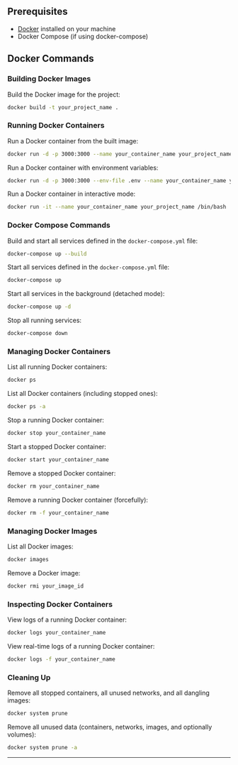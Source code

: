 ## Prerequisites

- [Docker](https://docs.docker.com/get-docker/) installed on your machine
- Docker Compose (if using docker-compose)

## Docker Commands

### Building Docker Images

Build the Docker image for the project:
```sh
docker build -t your_project_name .
```

### Running Docker Containers

Run a Docker container from the built image:
```sh
docker run -d -p 3000:3000 --name your_container_name your_project_name
```

Run a Docker container with environment variables:
```sh
docker run -d -p 3000:3000 --env-file .env --name your_container_name your_project_name
```

Run a Docker container in interactive mode:
```sh
docker run -it --name your_container_name your_project_name /bin/bash
```

### Docker Compose Commands

Build and start all services defined in the `docker-compose.yml` file:
```sh
docker-compose up --build
```

Start all services defined in the `docker-compose.yml` file:
```sh
docker-compose up
```

Start all services in the background (detached mode):
```sh
docker-compose up -d
```

Stop all running services:
```sh
docker-compose down
```

### Managing Docker Containers

List all running Docker containers:
```sh
docker ps
```

List all Docker containers (including stopped ones):
```sh
docker ps -a
```

Stop a running Docker container:
```sh
docker stop your_container_name
```

Start a stopped Docker container:
```sh
docker start your_container_name
```

Remove a stopped Docker container:
```sh
docker rm your_container_name
```

Remove a running Docker container (forcefully):
```sh
docker rm -f your_container_name
```

### Managing Docker Images

List all Docker images:
```sh
docker images
```

Remove a Docker image:
```sh
docker rmi your_image_id
```

### Inspecting Docker Containers

View logs of a running Docker container:
```sh
docker logs your_container_name
```

View real-time logs of a running Docker container:
```sh
docker logs -f your_container_name
```

### Cleaning Up

Remove all stopped containers, all unused networks, and all dangling images:
```sh
docker system prune
```

Remove all unused data (containers, networks, images, and optionally volumes):
```sh
docker system prune -a
```

---

